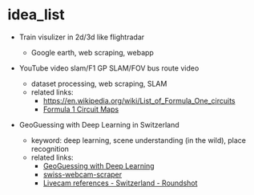 # idea_list

- Train visulizer in 2d/3d like flightradar

  - Google earth, web scraping, webapp

- YouTube video slam/F1 GP SLAM/FOV bus route video

  - dataset processing, web scraping, SLAM
  - related links:
    - <https://en.wikipedia.org/wiki/List_of_Formula_One_circuits>
    - [Formula 1 Circuit Maps](https://f1chronicle.com/formula-1-circuit-maps/)

- GeoGuessing with Deep Learning in Switzerland

  - keyword: deep learning, scene understanding (in the wild), place recognition
  - related links:
    - [GeoGuessing with Deep Learning](https://healeycodes.com/geoguessing-with-deep-learning)
    - [swiss-webcam-scraper](https://github.com/hibetterheyj/swiss-webcam-scraper)
    - [Livecam references - Switzerland - Roundshot](https://www.roundshot.com/xml_1/internet/en/application/d170/f172.cfm)

